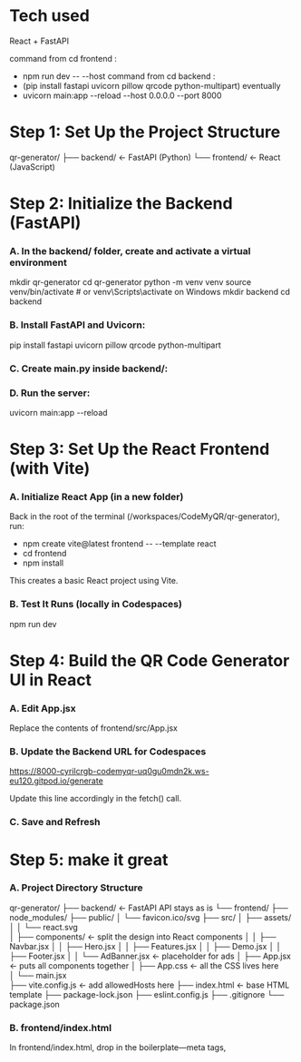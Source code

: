 # Tech used
React + FastAPI

command from cd frontend : 
- npm run dev -- --host
command from cd backend : 
- (pip install fastapi uvicorn pillow qrcode python-multipart) eventually
- uvicorn main:app --reload --host 0.0.0.0 --port 8000

# Step 1: Set Up the Project Structure
qr-generator/
├── backend/     ← FastAPI (Python)
└── frontend/    ← React (JavaScript)

# Step 2: Initialize the Backend (FastAPI)
### A. In the backend/ folder, create and activate a virtual environment
mkdir qr-generator
cd qr-generator
python -m venv venv
source venv/bin/activate  # or venv\Scripts\activate on Windows
mkdir backend
cd backend

### B. Install FastAPI and Uvicorn:
pip install fastapi uvicorn pillow qrcode python-multipart

### C. Create main.py inside backend/:

### D. Run the server:
uvicorn main:app --reload

# Step 3: Set Up the React Frontend (with Vite)
### A. Initialize React App (in a new folder)
Back in the root of the terminal (/workspaces/CodeMyQR/qr-generator), run:
- npm create vite@latest frontend -- --template react
- cd frontend
- npm install

This creates a basic React project using Vite.

### B. Test It Runs (locally in Codespaces)
npm run dev

# Step 4: Build the QR Code Generator UI in React
### A. Edit App.jsx
Replace the contents of frontend/src/App.jsx

### B. Update the Backend URL for Codespaces
https://8000-cyrilcrgb-codemyqr-uq0gu0mdn2k.ws-eu120.gitpod.io/generate

Update this line accordingly in the fetch() call.

### C. Save and Refresh

# Step 5: make it great
### A. Project Directory Structure
qr-generator/
├── backend/                   ← FastAPI API stays as is
└── frontend/
    ├── node_modules/
    ├── public/
    │   └── favicon.ico/svg
    ├── src/
    │   ├── assets/    
    │   │   └── react.svg  
    │   ├── components/        ← split the design into React components
    │   │   ├── Navbar.jsx
    │   │   ├── Hero.jsx
    │   │   ├── Features.jsx
    │   │   ├── Demo.jsx
    │   │   ├── Footer.jsx
    │   │   └── AdBanner.jsx    ← placeholder for ads
    │   ├── App.jsx            ← puts all components together
    │   ├── App.css            ← all the CSS lives here                  
    │   └── main.jsx          
    ├── vite.config.js        ← add allowedHosts here 
    ├── index.html            ← base HTML template
    ├── package-lock.json
    ├── eslint.config.js
    ├── .gitignore
    └── package.json


### B. frontend/index.html
In frontend/index.html, drop in the <head> boilerplate—meta tags, <title>, the <style> for the animated grid, floating shapes CSS, Google Fonts link, etc. Everything that only runs once (not dynamic) goes here.

### C. src/App.css
Create frontend/src/App.css and paste all of the CSS (from <style> in the static file), minus the <style> tag itself

### D. Third-party scripts (ads, analytics)
drop in an external snippet (e.g. [Google AdSense](https://adsense.google.com/intl/fr_fr/start/)), the recommended way is:

- In React, use the react-helmet package (or Vite’s [index.html <script> injection][1]) to inject it into the document head.
npm install react-helmet
